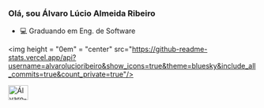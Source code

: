 ### Olá, sou Álvaro Lúcio Almeida Ribeiro

- 💻 Graduando em Eng. de Software

<img height = "0em" = "center" src="https://github-readme-stats.vercel.app/api?username=alvarolucioribeiro&show_icons=true&theme=bluesky&include_all_commits=true&count_private=true"/>
 
 <img align = "center" alt="Álvaro-C++" height="30" width="40" src="https://www.freeiconspng.com/uploads/c--logo-icon-0.png">
